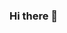 ### Hi there 👋

<!--
**HubSalamaga/HubSalamaga** is a ✨ _special_ ✨ repository because its `README.md` (this file) appears on your GitHub profile.

Here are some ideas to get you started:

- 🔭 I’m currently working on developement of nextflow based workflows
- 🌱 I’m currently learning Nextflow/Git
- 💬 Ask me about DNA/RNA sequencing analysis, Metagenomics related topics
- 📫 How to reach me: hsalamaga@ibb.waw.pl  
- 😄 Pronouns: He/Him
-->
